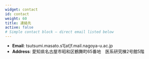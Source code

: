 ```yaml
---
widget: contact
id: contact
weight: 60
title: 連絡先
active: false
# Simple contact block — direct email listed below
---
```


<div id="contact"></div>

- **Email**: tsutsumi.masato.s1[at]f.mail.nagoya-u.ac.jp
- **Address**: 愛知県名古屋市昭和区鶴舞町65番地　医系研究棟2号館5階

